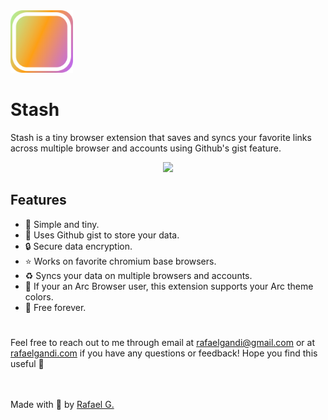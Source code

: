 <img src="https://github.com/rafaelgandi/arc-tab-stash/raw/main/assets/stashicon.png" width="100" height="100" > 

# Stash
Stash is a tiny browser extension that saves and syncs your favorite links across multiple browser and accounts using Github's gist feature.
<p align="center">
    <img src="https://s3.us-west-2.amazonaws.com/secure.notion-static.com/ba4a52f0-e861-438d-b2ab-6ca502ce5e17/Screenshot_2023-02-11_at_11.35.00_PM-removebg-preview.png?X-Amz-Algorithm=AWS4-HMAC-SHA256&X-Amz-Content-Sha256=UNSIGNED-PAYLOAD&X-Amz-Credential=AKIAT73L2G45EIPT3X45%2F20230213%2Fus-west-2%2Fs3%2Faws4_request&X-Amz-Date=20230213T055614Z&X-Amz-Expires=86400&X-Amz-Signature=b9ddccd5fe7f296fe83fa211d1e8d8925706496c61c00e4517d89fa008351479&X-Amz-SignedHeaders=host&response-content-disposition=filename%3D%22Screenshot_2023-02-11_at_11.35.00_PM-removebg-preview.png%22&x-id=GetObject" />
</p>

## Features
* 🧘 Simple and tiny.
* 🦾 Uses Github gist to store your data.
* 🔒 Secure data encryption.
* ⭐️ Works on favorite chromium base browsers.
* ♻️ Syncs your data on multiple browsers and accounts.
* 🔮 If your an Arc Browser user, this extension supports your Arc theme colors.
* 🌴 Free forever.


#
Feel free to reach out to me through email at rafaelgandi@gmail.com or at [rafaelgandi.com](www.rafaelgandi.com/contact) if you have any questions or feedback! Hope you find this useful 🚀


<br><br>
Made with 🤙 by [Rafael G.](www.rafaelgandi.com)
